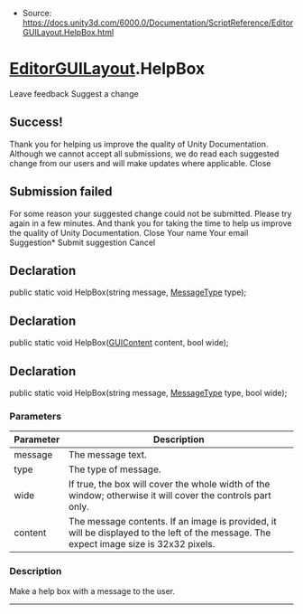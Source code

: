 * Source: https://docs.unity3d.com/6000.0/Documentation/ScriptReference/EditorGUILayout.HelpBox.html

#  [EditorGUILayout](https://docs.unity3d.com/6000.0/Documentation/ScriptReference/EditorGUILayout.html).HelpBox
Leave feedback
Suggest a change
## Success!
Thank you for helping us improve the quality of Unity Documentation. Although we cannot accept all submissions, we do read each suggested change from our users and will make updates where applicable.
Close
## Submission failed
For some reason your suggested change could not be submitted. Please <a>try again</a> in a few minutes. And thank you for taking the time to help us improve the quality of Unity Documentation.
Close
Your name Your email Suggestion* Submit suggestion
Cancel
## Declaration
public static void HelpBox(string message, [MessageType](https://docs.unity3d.com/6000.0/Documentation/ScriptReference/MessageType.html) type); 
## Declaration
public static void HelpBox([GUIContent](https://docs.unity3d.com/6000.0/Documentation/ScriptReference/GUIContent.html) content, bool wide); 
## Declaration
public static void HelpBox(string message, [MessageType](https://docs.unity3d.com/6000.0/Documentation/ScriptReference/MessageType.html) type, bool wide); 
### Parameters
Parameter | Description  
---|---  
message | The message text.  
type | The type of message.  
wide | If true, the box will cover the whole width of the window; otherwise it will cover the controls part only.  
content | The message contents. If an image is provided, it will be displayed to the left of the message. The expect image size is 32x32 pixels.  
### Description
Make a help box with a message to the user.
* * *
